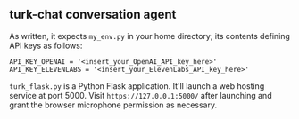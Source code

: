 ## turk-chat conversation agent

As written, it expects `my_env.py` in your home directory; its contents defining API keys as follows:
```
API_KEY_OPENAI = '<insert_your_OpenAI_API_key_here>'
API_KEY_ELEVENLABS = '<insert_your_ElevenLabs_API_key_here>'
```

`turk_flask.py` is a Python Flask application.  It'll launch a web hosting service at port 5000.
Visit `https://127.0.0.1:5000/` after launching and grant the browser microphone permission as necessary.

